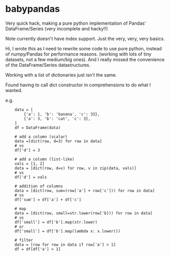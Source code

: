 babypandas
==========

Very quick hack, making a pure python implementation of Pandas'
DataFrame/Series (very incomplete and hacky!!)

Note currently doesn't have index support. Just the very, very, very basics.

Hi, I wrote this as I need to rewrite some code to use pure python, instead of
numpy/Pandas for performance reasons. (working with lots of tiny datasets,
not a few medium/big ones). And I really missed the convenience of the 
DataFrame/Series datastructures.

Working with a list of dictionaries just isn't the same.

Found having to call dict constructor in comprehensions to do what I wanted.

e.g.
    
        data = [
            {'a': 1, 'b': 'banana', 'c': 33},
            {'a': 3, 'b': 'cat', 'c': 3},
        ]
        df = DataFrame(data)

        # add a column (scalar)
        data =[dict(row, d=3) for row in data]
        # vs
        df['d'] = 3

        # add a column (list-like)
        vals = [1, 2]
        data = [dict(row, d=v) for row, v in zip(data, vals)]
        # vs
        df['d'] = vals

        # addition of columns
        data = [dict(row, sum=(row['a'] + row['c'])) for row in data]
        # vs
        df['sum'] = df['a'] + df['c']
        
        # map
        data = [dict(row, small=str.lower(row['b])) for row in data]
        # vs
        df['small'] = df['b'].map(str.lower)
        # or
        df['small'] = df['b'].map(lambda x: x.lower())

        # filter
        data = [row for row in data if row['a'] > 1]
        df = df[df['a'] > 1]

